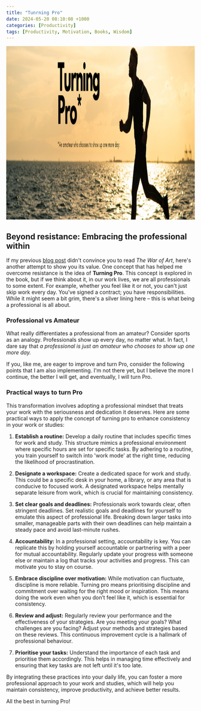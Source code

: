 ```yaml
---
title: "Tunrning Pro"
date: 2024-05-20 08:10:08 +1000
categories: [Productivity]
tags: [Productivity, Motivation, Books, Wisdom]
---
```


<img src="/assets/img/blogs/TurningPro.png" alt="Blog Banner" width="1200" height="463">





## Beyond resistance: Embracing the professional within

If my previous [blog post](https://kalonjilabs.com/posts/Resistance-is-the-enemy/) didn't convince you to read *The War of Art*, here's another attempt to show you its value. One concept that has helped me overcome resistance is the idea of **Turning Pro**. This concept is explored in the book, but if we think about it, in our work lives, we are all professionals to some extent. For example, whether you feel like it or not, you can't just skip work every day. You've signed a contract; you have responsibilities. While it might seem a bit grim, there's a silver lining here – this is what being a professional is all about.

### Professional vs Amateur

What really differentiates a professional from an amateur? Consider sports as an analogy. Professionals show up every day, no matter what. In fact, I dare say that *a professional is just an amateur who chooses to show up one more day.*

If you, like me, are eager to improve and turn Pro, consider the following points that I am also implementing. I'm not there yet, but I believe the more I continue, the better I will get, and eventually, I will turn Pro.

### Practical ways to turn Pro

This transformation involves adopting a professional mindset that treats your work with the seriousness and dedication it deserves. Here are some practical ways to apply the concept of turning pro to enhance consistency in your work or studies:

1. **Establish a routine:** Develop a daily routine that includes specific times for work and study. This structure mimics a professional environment where specific hours are set for specific tasks. By adhering to a routine, you train yourself to switch into 'work mode' at the right time, reducing the likelihood of procrastination.

2. **Designate a workspace:** Create a dedicated space for work and study. This could be a specific desk in your home, a library, or any area that is conducive to focused work. A designated workspace helps mentally separate leisure from work, which is crucial for maintaining consistency.

3. **Set clear goals and deadlines:** Professionals work towards clear, often stringent deadlines. Set realistic goals and deadlines for yourself to emulate this aspect of professional life. Breaking down larger tasks into smaller, manageable parts with their own deadlines can help maintain a steady pace and avoid last-minute rushes.

4. **Accountability:** In a professional setting, accountability is key. You can replicate this by holding yourself accountable or partnering with a peer for mutual accountability. Regularly update your progress with someone else or maintain a log that tracks your activities and progress. This can motivate you to stay on course.

5. **Embrace discipline over motivation:** While motivation can fluctuate, discipline is more reliable. Turning pro means prioritising discipline and commitment over waiting for the right mood or inspiration. This means doing the work even when you don’t feel like it, which is essential for consistency.

6. **Review and adjust:** Regularly review your performance and the effectiveness of your strategies. Are you meeting your goals? What challenges are you facing? Adjust your methods and strategies based on these reviews. This continuous improvement cycle is a hallmark of professional behaviour.

7. **Prioritise your tasks:** Understand the importance of each task and prioritise them accordingly. This helps in managing time effectively and ensuring that key tasks are not left until it's too late.

By integrating these practices into your daily life, you can foster a more professional approach to your work and studies, which will help you maintain consistency, improve productivity, and achieve better results.

All the best in turning Pro!
